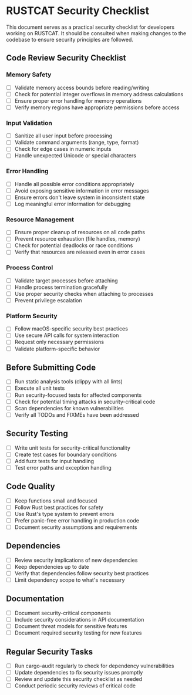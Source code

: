 # RUSTCAT Security Checklist

This document serves as a practical security checklist for developers working on RUSTCAT. It should be consulted when making changes to the codebase to ensure security principles are followed.

## Code Review Security Checklist

### Memory Safety

- [ ] Validate memory access bounds before reading/writing
- [ ] Check for potential integer overflows in memory address calculations
- [ ] Ensure proper error handling for memory operations
- [ ] Verify memory regions have appropriate permissions before access

### Input Validation

- [ ] Sanitize all user input before processing
- [ ] Validate command arguments (range, type, format)
- [ ] Check for edge cases in numeric inputs
- [ ] Handle unexpected Unicode or special characters

### Error Handling

- [ ] Handle all possible error conditions appropriately
- [ ] Avoid exposing sensitive information in error messages
- [ ] Ensure errors don't leave system in inconsistent state
- [ ] Log meaningful error information for debugging

### Resource Management

- [ ] Ensure proper cleanup of resources on all code paths
- [ ] Prevent resource exhaustion (file handles, memory)
- [ ] Check for potential deadlocks or race conditions
- [ ] Verify that resources are released even in error cases

### Process Control

- [ ] Validate target processes before attaching
- [ ] Handle process termination gracefully
- [ ] Use proper security checks when attaching to processes
- [ ] Prevent privilege escalation

### Platform Security

- [ ] Follow macOS-specific security best practices
- [ ] Use secure API calls for system interaction
- [ ] Request only necessary permissions
- [ ] Validate platform-specific behavior

## Before Submitting Code

- [ ] Run static analysis tools (clippy with all lints)
- [ ] Execute all unit tests
- [ ] Run security-focused tests for affected components
- [ ] Check for potential timing attacks in security-critical code
- [ ] Scan dependencies for known vulnerabilities
- [ ] Verify all TODOs and FIXMEs have been addressed

## Security Testing

- [ ] Write unit tests for security-critical functionality
- [ ] Create test cases for boundary conditions
- [ ] Add fuzz tests for input handling
- [ ] Test error paths and exception handling

## Code Quality

- [ ] Keep functions small and focused
- [ ] Follow Rust best practices for safety
- [ ] Use Rust's type system to prevent errors
- [ ] Prefer panic-free error handling in production code
- [ ] Document security assumptions and requirements

## Dependencies

- [ ] Review security implications of new dependencies
- [ ] Keep dependencies up to date
- [ ] Verify that dependencies follow security best practices
- [ ] Limit dependency scope to what's necessary

## Documentation

- [ ] Document security-critical components
- [ ] Include security considerations in API documentation
- [ ] Document threat models for sensitive features
- [ ] Document required security testing for new features

## Regular Security Tasks

- [ ] Run cargo-audit regularly to check for dependency vulnerabilities
- [ ] Update dependencies to fix security issues promptly
- [ ] Review and update this security checklist as needed
- [ ] Conduct periodic security reviews of critical code 